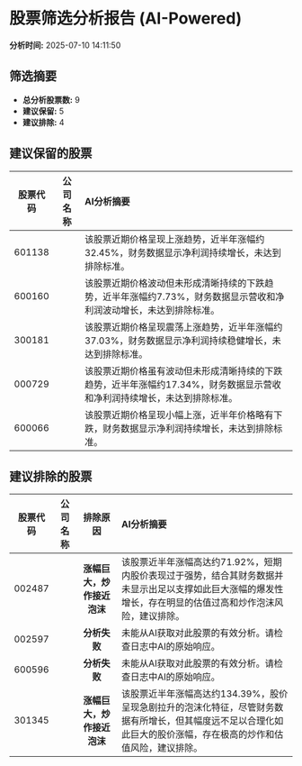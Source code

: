 # 股票筛选分析报告 (AI-Powered)

**分析时间:** 2025-07-10 14:11:50

## 筛选摘要

- **总分析股票数:** 9
- **建议保留:** 5
- **建议排除:** 4

## 建议保留的股票

| 股票代码 | 公司名称 | AI分析摘要 |
|:---:|:---:|:---|
| 601138 |  | 该股票近期价格呈现上涨趋势，近半年涨幅约32.45%，财务数据显示净利润持续增长，未达到排除标准。 |
| 600160 |  | 该股票近期价格波动但未形成清晰持续的下跌趋势，近半年涨幅约7.73%，财务数据显示营收和净利润波动增长，未达到排除标准。 |
| 300181 |  | 该股票近期价格呈现震荡上涨趋势，近半年涨幅约37.03%，财务数据显示净利润持续稳健增长，未达到排除标准。 |
| 000729 |  | 该股票近期价格虽有波动但未形成清晰持续的下跌趋势，近半年涨幅约17.34%，财务数据显示营收和净利润持续增长，未达到排除标准。 |
| 600066 |  | 该股票近期价格呈现小幅上涨，近半年价格略有下跌，财务数据显示净利润持续增长，未达到排除标准。 |

## 建议排除的股票

| 股票代码 | 公司名称 | 排除原因 | AI分析摘要 |
|:---:|:---:|:---:|:---|
| 002487 |  | **涨幅巨大，炒作接近泡沫** | 该股票近半年涨幅高达约71.92%，短期内股价表现过于强势，结合其财务数据并未显示出足以支撑如此巨大涨幅的爆发性增长，存在明显的估值过高和炒作泡沫风险，建议排除。 |
| 002597 |  | **分析失败** | 未能从AI获取对此股票的有效分析。请检查日志中AI的原始响应。 |
| 600596 |  | **分析失败** | 未能从AI获取对此股票的有效分析。请检查日志中AI的原始响应。 |
| 301345 |  | **涨幅巨大，炒作接近泡沫** | 该股票近半年涨幅高达约134.39%，股价呈现急剧拉升的泡沫化特征，尽管财务数据有所增长，但其幅度远不足以合理化如此巨大的股价涨幅，存在极高的炒作和估值风险，建议排除。 |
